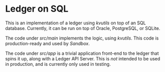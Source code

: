 # Ledger on SQL

This is an implementation of a ledger using _kvutils_ on top of an SQL database. Currently, it can be run on top of
Oracle, PostgreSQL, or SQLite.

The code under _src/main_ implements the logic, using _kvutils_. This code is production-ready and used by _Sandbox_.

The code under _src/app_ is a trivial application front-end to the ledger that spins it up, along with a Ledger API
Server. This is _not_ intended to be used in production, and is currently only used in testing.
